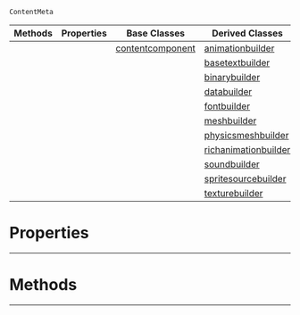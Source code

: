  `ContentMeta`

|Methods|Properties|Base Classes|Derived Classes|
|---|---|---|---|
| | |[contentcomponent](https://github.com/zeroengineteam/ZeroDocs/blob/master/code_reference/class_reference/contentcomponent.markdown)|[animationbuilder](https://github.com/zeroengineteam/ZeroDocs/blob/master/code_reference/class_reference/animationbuilder.markdown)|
| | | |[basetextbuilder](https://github.com/zeroengineteam/ZeroDocs/blob/master/code_reference/class_reference/basetextbuilder.markdown)|
| | | |[binarybuilder](https://github.com/zeroengineteam/ZeroDocs/blob/master/code_reference/class_reference/binarybuilder.markdown)|
| | | |[databuilder](https://github.com/zeroengineteam/ZeroDocs/blob/master/code_reference/class_reference/databuilder.markdown)|
| | | |[fontbuilder](https://github.com/zeroengineteam/ZeroDocs/blob/master/code_reference/class_reference/fontbuilder.markdown)|
| | | |[meshbuilder](https://github.com/zeroengineteam/ZeroDocs/blob/master/code_reference/class_reference/meshbuilder.markdown)|
| | | |[physicsmeshbuilder](https://github.com/zeroengineteam/ZeroDocs/blob/master/code_reference/class_reference/physicsmeshbuilder.markdown)|
| | | |[richanimationbuilder](https://github.com/zeroengineteam/ZeroDocs/blob/master/code_reference/class_reference/richanimationbuilder.markdown)|
| | | |[soundbuilder](https://github.com/zeroengineteam/ZeroDocs/blob/master/code_reference/class_reference/soundbuilder.markdown)|
| | | |[spritesourcebuilder](https://github.com/zeroengineteam/ZeroDocs/blob/master/code_reference/class_reference/spritesourcebuilder.markdown)|
| | | |[texturebuilder](https://github.com/zeroengineteam/ZeroDocs/blob/master/code_reference/class_reference/texturebuilder.markdown)|


 #  Properties


---  
 #  Methods


---  
 

 